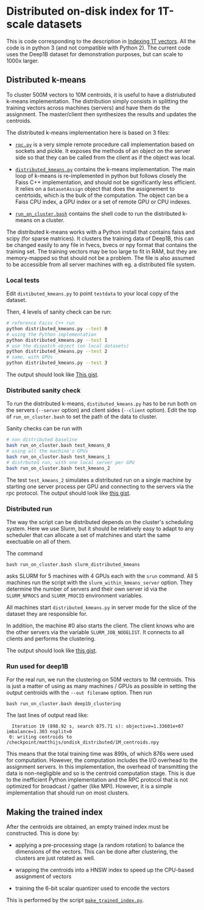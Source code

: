 # Distributed on-disk index for 1T-scale datasets 

This is code corresponding to the description in [Indexing 1T vectors](https://github.com/facebookresearch/faiss/wiki/Indexing-1T-vectors). 
All the code is in python 3 (and not compatible with Python 2). 
The current code uses the Deep1B dataset for demonstration purposes, but can scale to 1000x larger.

## Distributed k-means

To cluster 500M vectors to 10M centroids, it is useful to have a distriubuted k-means implementation. 
The distribution simply consists in splitting the training vectors across machines (servers) and have them do the assignment. 
The master/client then synthesizes the results and updates the centroids.

The distributed k-means implementation here is based on 3 files:

- [`rpc.py`](rpc.py) is a very simple remote procedure call implementation based on sockets and pickle. 
It exposes the methods of an object on the server side so that they can be called from the client as if the object was local.

- [`distributed_kmeans.py`](distributed_kmeans.py) contains the k-means implementation. 
The main loop of k-means is re-implemented in python but follows closely the Faiss C++ implementation, and should not be significantly less efficient. 
It relies on a `DatasetAssign` object that does the assignement to centrtoids, which is the bulk of the computation. 
The object can be a Faiss CPU index, a GPU index or a set of remote GPU or CPU indexes.

- [`run_on_cluster.bash`](run_on_cluster.bash) contains the shell code to run the distributed k-means on a cluster. 

The distributed k-means works with a Python install that contains faiss and scipy (for sparse matrices).
It clusters the training data of Deep1B, this can be changed easily to any file in fvecs, bvecs or npy format that contains the training set. 
The training vectors may be too large to fit in RAM, but they are memory-mapped so that should not be a problem. 
The file is also assumed to be accessible from all server machines with eg. a distributed file system.

### Local tests 

Edit `distibuted_kmeans.py` to point `testdata` to your local copy of the dataset. 

Then, 4 levels of sanity check can be run: 
```bash
# reference Faiss C++ run
python distributed_kmeans.py --test 0
# using the Python implementation
python distributed_kmeans.py --test 1
# use the dispatch object (on local datasets)
python distributed_kmeans.py --test 2
# same, with GPUs
python distributed_kmeans.py --test 3
```
The output should look like [This gist](https://gist.github.com/mdouze/ffa01fe666a9325761266fe55ead72ad).

### Distributed sanity check

To run the distributed k-means, `distibuted_kmeans.py` has to be run both on the servers (`--server` option) and client sides (`--client` option). 
Edit the top of `run_on_cluster.bash` to set the path of the data to cluster. 

Sanity checks can be run with 
```bash 
# non distributed baseline
bash run_on_cluster.bash test_kmeans_0
# using all the machine's GPUs
bash run_on_cluster.bash test_kmeans_1
# distrbuted run, with one local server per GPU
bash run_on_cluster.bash test_kmeans_2
```
The test `test_kmeans_2` simulates a distributed run on a single machine by starting one server process per GPU and connecting to the servers via the rpc protocol. 
The output should look like [this gist](https://gist.github.com/mdouze/5b2dc69b74579ecff04e1686a277d32e).



### Distributed run

The way the script can be distributed depends on the cluster's scheduling system. 
Here we use Slurm, but it should be relatively easy to adapt to any scheduler that can allocate a set of matchines and start the same exectuable on all of them. 

The command 
```
bash run_on_cluster.bash slurm_distributed_kmeans
```
asks SLURM for 5 machines with 4 GPUs each with the `srun` command. 
All 5 machines run the script with the `slurm_within_kmeans_server` option. 
They determine the number of servers and their own server id via the `SLURM_NPROCS` and `SLURM_PROCID` environment variables.

All machines start `distributed_kmeans.py` in server mode for the slice of the dataset they are responsible for.

In addition, the machine #0 also starts the client. 
The client knows who are the other servers via the variable `SLURM_JOB_NODELIST`. 
It connects to all clients and performs the clustering. 

The output should look like [this gist](https://gist.github.com/mdouze/8d25e89fb4af5093057cae0f917da6cd).

### Run used for deep1B

For the real run, we run the clustering on 50M vectors to 1M centroids. 
This is just a matter of using as many machines / GPUs as possible in setting the output centroids with the `--out filename` option.
Then run
```
bash run_on_cluster.bash deep1b_clustering
```

The last lines of output read like: 
```
  Iteration 19 (898.92 s, search 875.71 s): objective=1.33601e+07 imbalance=1.303 nsplit=0
 0: writing centroids to /checkpoint/matthijs/ondisk_distributed/1M_centroids.npy
```

This means that the total training time was 899s, of which 876s were used for computation. 
However, the computation includes the I/O overhead to the assignment servers. 
In this implementation, the overhead of transmitting the data is non-negligible and so is the centroid computation stage. 
This is due to the inefficient Python implementation and the RPC protocol that is not optimized for broadcast / gather (like MPI). 
However, it is a simple implementation that should run on most clusters.

## Making the trained index

After the centroids are obtained, an empty trained index must be constructed. 
This is done by: 

- applying a pre-processing stage (a random rotation) to balance the dimensions of the vectors. This can be done after clustering, the clusters are just rotated as well.

- wrapping the centroids into a HNSW index to speed up the CPU-based assignment of vectors

- training the 6-bit scalar quantizer used to encode the vectors

This is performed by the script [`make_trained_index.py`](make_trained_index.py). 

